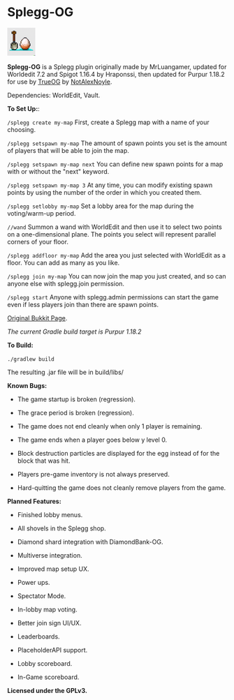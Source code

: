 # Splegg-OG

![Icon](https://raw.githubusercontent.com/NotAlexNoyle/Splegg-OG/master/assets/splegg-logo.png)

**Splegg-OG** is a Splegg plugin originally made by MrLuangamer, updated for Worldedit 7.2 and Spigot 1.16.4 by Hraponssi, then updated for Purpur 1.18.2 for use by [TrueOG](https://true-og.net/) by [NotAlexNoyle](https://github.com/NotAlexNoyle/).

Dependencies: WorldEdit, Vault.

**To Set Up:**:

`/splegg create my-map` First, create a Splegg map with a name of your choosing.

`/splegg setspawn my-map` The amount of spawn points you set is the amount of players that will be able to join the map.

`/splegg setspawn my-map next` You can define new spawn points for a map with or without the "next" keyword.

`/splegg setspawn my-map 3` At any time, you can modify existing spawn points by using the number of the order in which you created them.

`/splegg setlobby my-map` Set a lobby area for the map during the voting/warm-up period.

`//wand` Summon a wand with WorldEdit and then use it to select two points on a one-dimensional plane. The points you select will represent parallel corners of your floor.

`/splegg addfloor my-map` Add the area you just selected with WorldEdit as a floor. You can add as many as you like.

`/splegg join my-map` You can now join the map you just created, and so can anyone else with splegg.join permission.

`/splegg start` Anyone with splegg.admin permissions can start the game even if less players join than there are spawn points.

[Original Bukkit Page](https://dev.bukkit.org/projects/splegg-minigame).

*The current Gradle build target is Purpur 1.18.2*

**To Build:**

`./gradlew build`

The resulting .jar file will be in build/libs/

**Known Bugs:**

- The game startup is broken (regression).

- The grace period is broken (regression).

- The game does not end cleanly when only 1 player is remaining.

- The game ends when a player goes below y level 0.

- Block destruction particles are displayed for the egg instead of for the block that was hit.

- Players pre-game inventory is not always preserved.

- Hard-quitting the game does not cleanly remove players from the game.

**Planned Features:**

- Finished lobby menus.

- All shovels in the Splegg shop.

- Diamond shard integration with DiamondBank-OG.

- Multiverse integration.

- Improved map setup UX.

- Power ups.

- Spectator Mode.

- In-lobby map voting.

- Better join sign UI/UX.

- Leaderboards.

- PlaceholderAPI support.

- Lobby scoreboard.

- In-Game scoreboard.

**Licensed under the GPLv3.**